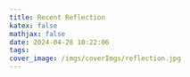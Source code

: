 ```yaml
---
title: Recent Reflection
katex: false
mathjax: false
date: 2024-04-28 10:22:06
tags:
cover_image: /imgs/coverImgs/reflection.jpg
---
```

